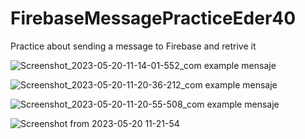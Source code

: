 # FirebaseMessagePracticeEder40
Practice about sending a message to Firebase and retrive it 

![Screenshot_2023-05-20-11-14-01-552_com example mensaje](https://github.com/EderVidaurri40/FirebaseMessagePracticeEder40/assets/134014414/d3acc4de-cd72-4351-b20b-3feeb79ff668)

![Screenshot_2023-05-20-11-20-36-212_com example mensaje](https://github.com/EderVidaurri40/FirebaseMessagePracticeEder40/assets/134014414/a130a020-61f2-497c-9e97-f7f7143c5391)

![Screenshot_2023-05-20-11-20-55-508_com example mensaje](https://github.com/EderVidaurri40/FirebaseMessagePracticeEder40/assets/134014414/394147d7-8d5c-4852-b796-523fbc8f378e)

![Screenshot from 2023-05-20 11-21-54](https://github.com/EderVidaurri40/FirebaseMessagePracticeEder40/assets/134014414/c6bec6b0-01eb-4e06-9ccb-c844d27b7f66)
